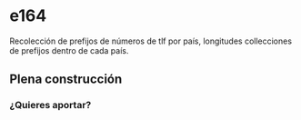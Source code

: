 # e164
Recolección de prefijos de números de tlf por país, longitudes collecciones de prefijos dentro de cada país.

## Plena construcción
### ¿Quieres aportar?